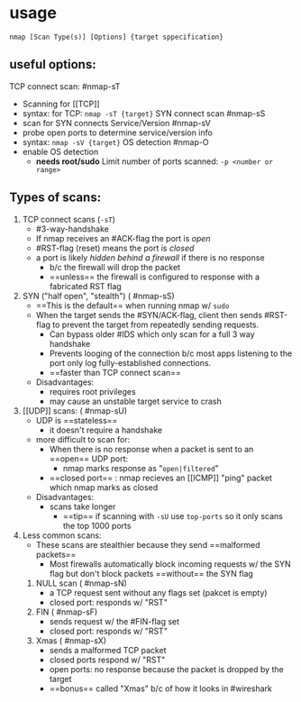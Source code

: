 
# usage
```
nmap [Scan Type(s)] [Options] {target sppecification}
```

## useful options:
TCP connect scan: #nmap-sT
- Scanning for [[TCP]] 
- syntax: for TCP: ``nmap -sT {target}``
SYN connect scan #nmap-sS
- scan for SYN connects
Service/Version #nmap-sV
- probe open ports to determine service/version info
- syntax: ``nmap -sV {target}``
OS detection #nmap-O
- enable OS detection
	- **needs root/sudo**
Limit number of ports scanned: `-p <number or range>`

## Types of scans:
1. TCP connect scans (`-sT`)
	- #3-way-handshake
	- If nmap receives an #ACK-flag the port is _open_
	- #RST-flag (reset) means the port is _closed_
	- a port is likely *hidden behind a firewall* if there is no response
		- b/c the firewall will drop the packet 
		- ==unless== the firewall is configured to response with a fabricated RST flag
2. SYN ("half open", "stealth") ( #nmap-sS)
	- ==This is the default== when running nmap w/ `sudo`
	- When the target sends the #SYN/ACK-flag, client then sends #RST-flag to prevent the target from repeatedly sending requests.
		- Can bypass older #IDS which only scan for a full 3 way handshake
		- Prevents looging of the connection b/c most apps listening to the port only log fully-established connections.
		- ==faster than TCP connect scan==
	- Disadvantages:
		- requires root privileges
		- may cause an unstable target service to crash
3. [[UDP]] scans: ( #nmap-sU)
	- UDP is ==stateless== 
		- it doesn't require a handshake
	- more difficult to scan for:
		- When there is no response when a packet is sent to an ==open== UDP port:
			- nmap marks response as "`open|filtered`"
		- ==closed port== : nmap recieves an [[ICMP]] "ping" packet which nmap marks as closed
	- Disadvantages:
		- scans take longer
			- ==tip== if scanning with `-sU` use `top-ports` so it only scans the top 1000 ports
3. Less common scans:
	- These scans are stealthier because they send ==malformed packets==
		- Most firewalls automatically block incoming requests w/ the SYN flag but don't block packets ==without== the SYN flag
	1. NULL scan ( #nmap-sN)
		- a TCP request sent without any flags set (pakcet is empty)
		- closed port: responds w/ "RST"
	2. FIN ( #nmap-sF)
		- sends request w/ the #FIN-flag set
		- closed port: responds w/ "RST"
	3. Xmas ( #nmap-sX)
		- sends  a malformed TCP packet
		- closed ports respond w/ "RST"
		- open ports: no response because the packet is dropped by the target
		- ==bonus== called "Xmas" b/c of how it looks in #wireshark
